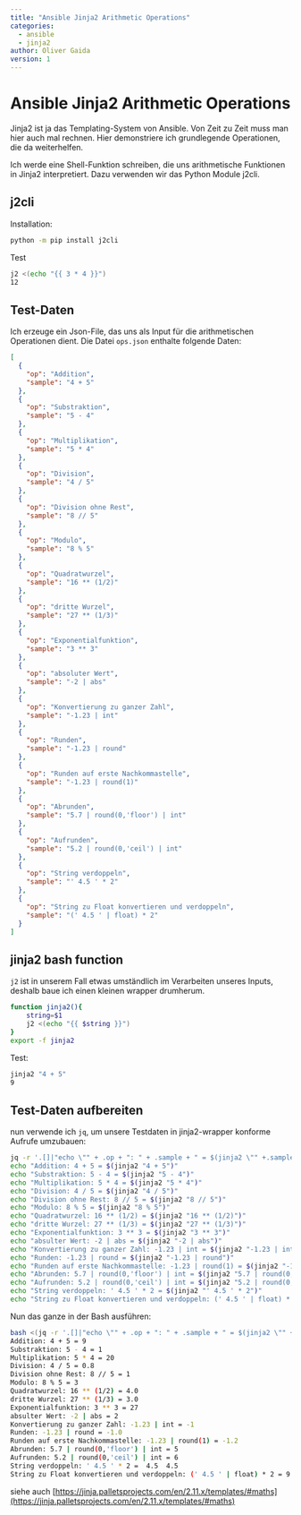 ```yaml
---
title: "Ansible Jinja2 Arithmetic Operations"
categories: 
  - ansible
  - jinja2
author: Oliver Gaida
version: 1
---
```


# Ansible Jinja2 Arithmetic Operations

Jinja2 ist ja das Templating-System von Ansible. Von Zeit zu Zeit muss man hier auch mal rechnen. Hier demonstriere ich grundlegende Operationen, die da weiterhelfen.

Ich werde eine Shell-Funktion schreiben, die uns arithmetische Funktionen in Jinja2 interpretiert. Dazu verwenden wir das Python Module j2cli.

## j2cli

Installation:

```bash
python -m pip install j2cli
```

Test

<!--{% raw %} -->

```bash
j2 <(echo "{{ 3 * 4 }}")
12
```

<!--{% endraw %} -->

## Test-Daten 

Ich erzeuge ein Json-File, das uns als Input für die arithmetischen Operationen dient. Die Datei `ops.json` enthalte folgende Daten:

```json
[
  {
    "op": "Addition",
    "sample": "4 + 5"
  },
  {
    "op": "Substraktion",
    "sample": "5 - 4"
  },
  {
    "op": "Multiplikation",
    "sample": "5 * 4"
  },
  {
    "op": "Division",
    "sample": "4 / 5"
  },
  {
    "op": "Division ohne Rest",
    "sample": "8 // 5"
  },
  {
    "op": "Modulo",
    "sample": "8 % 5"
  },
  {
    "op": "Quadratwurzel",
    "sample": "16 ** (1/2)"
  },
  {
    "op": "dritte Wurzel",
    "sample": "27 ** (1/3)"
  },
  {
    "op": "Exponentialfunktion",
    "sample": "3 ** 3"
  },
  {
    "op": "absoluter Wert",
    "sample": "-2 | abs"
  },
  {
    "op": "Konvertierung zu ganzer Zahl",
    "sample": "-1.23 | int"
  },
  {
    "op": "Runden",
    "sample": "-1.23 | round"
  },
  {
    "op": "Runden auf erste Nachkommastelle",
    "sample": "-1.23 | round(1)"
  },
  {
    "op": "Abrunden",
    "sample": "5.7 | round(0,'floor') | int"
  },
  {
    "op": "Aufrunden",
    "sample": "5.2 | round(0,'ceil') | int"
  },
  {
    "op": "String verdoppeln",
    "sample": "' 4.5 ' * 2"
  },
  {
    "op": "String zu Float konvertieren und verdoppeln",
    "sample": "(' 4.5 ' | float) * 2"
  }
]

```

## jinja2 bash function

`j2` ist in unserem Fall etwas umständlich im Verarbeiten unseres Inputs, deshalb baue ich einen kleinen wrapper drumherum.

<!--{% raw %} -->

```bash
function jinja2(){
    string=$1
    j2 <(echo "{{ $string }}")
}
export -f jinja2
```

<!--{% endraw %} -->

Test:

```bash
jinja2 "4 + 5"
9
```

## Test-Daten aufbereiten

nun verwende ich `jq`, um unsere Testdaten in jinja2-wrapper konforme Aufrufe umzubauen: 

```bash
jq -r '.[]|"echo \"" + .op + ": " + .sample + " = $(jinja2 \"" +.sample + "\")\"" ' ops.json
echo "Addition: 4 + 5 = $(jinja2 "4 + 5")"
echo "Substraktion: 5 - 4 = $(jinja2 "5 - 4")"
echo "Multiplikation: 5 * 4 = $(jinja2 "5 * 4")"
echo "Division: 4 / 5 = $(jinja2 "4 / 5")"
echo "Division ohne Rest: 8 // 5 = $(jinja2 "8 // 5")"
echo "Modulo: 8 % 5 = $(jinja2 "8 % 5")"
echo "Quadratwurzel: 16 ** (1/2) = $(jinja2 "16 ** (1/2)")"
echo "dritte Wurzel: 27 ** (1/3) = $(jinja2 "27 ** (1/3)")"
echo "Exponentialfunktion: 3 ** 3 = $(jinja2 "3 ** 3")"
echo "absulter Wert: -2 | abs = $(jinja2 "-2 | abs")"
echo "Konvertierung zu ganzer Zahl: -1.23 | int = $(jinja2 "-1.23 | int")"
echo "Runden: -1.23 | round = $(jinja2 "-1.23 | round")"
echo "Runden auf erste Nachkommastelle: -1.23 | round(1) = $(jinja2 "-1.23 | round(1)")"
echo "Abrunden: 5.7 | round(0,'floor') | int = $(jinja2 "5.7 | round(0,'floor') | int")"
echo "Aufrunden: 5.2 | round(0,'ceil') | int = $(jinja2 "5.2 | round(0,'ceil') | int")"
echo "String verdoppeln: ' 4.5 ' * 2 = $(jinja2 "' 4.5 ' * 2")"
echo "String zu Float konvertieren und verdoppeln: (' 4.5 ' | float) * 2 = $(jinja2 "(' 4.5 ' | float) * 2")"
```

Nun das ganze in der Bash ausführen:

```bash
bash <(jq -r '.[]|"echo \"" + .op + ": " + .sample + " = $(jinja2 \"" +.sample + "\")\"" ' ops.json)
Addition: 4 + 5 = 9
Substraktion: 5 - 4 = 1
Multiplikation: 5 * 4 = 20
Division: 4 / 5 = 0.8
Division ohne Rest: 8 // 5 = 1
Modulo: 8 % 5 = 3
Quadratwurzel: 16 ** (1/2) = 4.0
dritte Wurzel: 27 ** (1/3) = 3.0
Exponentialfunktion: 3 ** 3 = 27
absulter Wert: -2 | abs = 2
Konvertierung zu ganzer Zahl: -1.23 | int = -1
Runden: -1.23 | round = -1.0
Runden auf erste Nachkommastelle: -1.23 | round(1) = -1.2
Abrunden: 5.7 | round(0,'floor') | int = 5
Aufrunden: 5.2 | round(0,'ceil') | int = 6
String verdoppeln: ' 4.5 ' * 2 =  4.5  4.5
String zu Float konvertieren und verdoppeln: (' 4.5 ' | float) * 2 = 9.0
```

siehe auch [https://jinja.palletsprojects.com/en/2.11.x/templates/#maths](https://jinja.palletsprojects.com/en/2.11.x/templates/#maths)

